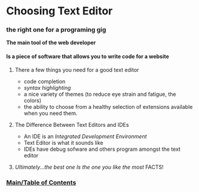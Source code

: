# Choosing Text Editor #

### the right one for a programing gig ###

  **The main tool of the web developer** 
  
  #### Is a piece of software that allows you to write code for a website ####
  
   1. There a few things you need for a good text editor
      * code completion 
      * *syntax highlighting* 
      * a nice variety of themes (to reduce eye strain and fatigue, the colors) 
      * the ability to choose from a healthy selection of extensions available when you need them.
    
   2. The Difference Between Text Editors and IDEs
      * An IDE is an *Integrated Development Environment*
      * Text Editor is what it sounds like
      * IDEs have debug sofware and others program amongst the text editor
  
  3. _*Ultimately...the best one Is the one you like the most*_ FACTS!
    
### [Main/Table of Contents](https://nkingchaos2284.github.io/reading-notes/)
